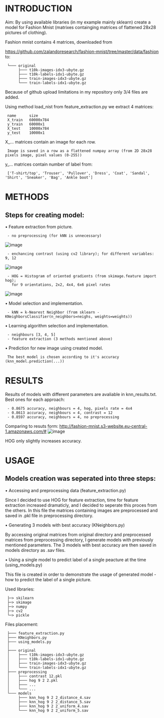 # INTRODUCTION

Aim: By using available libraries (in my example mainly sklearn) create a model for Fashion Mnist (matrixes containging matrices of flattened 28x28 pictures of clothing).

Fashion mnist contains 4 matrices, downloaded from

https://github.com/zalandoresearch/fashion-mnist/tree/master/data/fashion to:

     └─── original
          ├─── t10k-images-idx3-ubyte.gz
          ├─── t10k-labels-idx1-ubyte.gz
          ├─── train-images-idx3-ubyte.gz
          └─── train-labels-idx1-ubyte.gz

Because of github upload limitations in my repository only 3/4 files are added.

Using method load_nist from feature_extraction.py we extract 4 matrices:

     name      size
     X_train   60000x784
     y_train   60000x1
     X_test    10000x784
     y_test    10000x1

X_... matrices contain an image for each row.

     Image is saved in a row as a flattened numpay array (from 2D 28x28 pixels image, pixel values (0-255))

y_... matrices contain number of label from:

     ['T-shirt/top', 'Trouser', 'Pullover', 'Dress', 'Coat', 'Sandal', 'Shirt', 'Sneaker', 'Bag', 'Ankle boot']



# METHODS

## Steps for creating model:

• Feature extraction from picture.

     - no preprocessing (for kNN is unnecessary)
![image](https://user-images.githubusercontent.com/61067969/120994600-ed8d4100-c784-11eb-9b92-e77162947ef7.png)

     - enchancing contrast (using cv2 library); for different variables: 9, 12
![image](https://user-images.githubusercontent.com/61067969/120994299-a737e200-c784-11eb-961c-3aa0c0ef9767.png)

     - HOG = Histogram of oriented gradients (from skimage.feature import hog); 
       for 9 orientations, 2x2, 4x4, 6x6 pixel rates
![image](https://user-images.githubusercontent.com/61067969/120994756-157ca480-c785-11eb-9e47-00afa70a8208.png)

• Model selection and implementation.

     - kNN = k-Nearest Neighbor (from sklearn - KNeighborsClassifier(n_neighbors=neighs, weights=weights))

• Learning algorithm selection and implementation.

     - neighbours [3, 4, 5]
     - feature extraction (3 methods mentioned above)

• Prediction for new image using created model.

     The best model is chosen according to it's accuracy (knn_model.prediction(...))

# RESULTS

Results of models with different parameters are avaliable in knn_results.txt.
Best ones for each approach:

     - 0.8675 accuracy, neighbours = 4, hog, pixels rate = 4x4
     - 0.8613 accuracy, neighbours = 4, contrast = 12
     - 0.8597 accuracy, neighbours = 4, no preprocessing

Comparing to resuts form: http://fashion-mnist.s3-website.eu-central-1.amazonaws.com/#
![image](https://user-images.githubusercontent.com/61067969/120996131-57f2b100-c786-11eb-90c5-e92a9c33a53b.png)

HOG only slightly increases accuracy.


# USAGE
## Models creation was seperated into three steps:

• Accessing and preprocessing data (feature_extraction.py)
  
  Since I decided to use HOG for feature extraction, time for feature extraction increased dramaticly, and I decided to seperate this proces from the others. In this file the matrices containing images are preprocessed and saved in .pkl file in preprocessing directory.
  
• Generating 3 models with best accuracy (KNeighbors.py)

  By accessing original matrices from original directory and preprocessed matrices from preprocessing directory, I generate models with previously mentioned parameters. The 3 models with best accuracy are then saved in models directory as .sav files.

• Using a single model to predict label of a single peacture at the time (using_models.py)

  This file is created in order to demonstrate the usage of generated model - how to predict the label of a single picture.
     

Used libraries:

     ├─> skilearn
     ├─> skimage
     ├─> numpy
     ├─> cv2
     └─> pickle

Files placement:

     ├─── feature_extraction.py
     ├─── KNeighbors.py
     ├─── using_models.py
     │
     ├─── original
     │    ├─── t10k-images-idx3-ubyte.gz
     │    ├─── t10k-labels-idx1-ubyte.gz
     │    ├─── train-images-idx3-ubyte.gz
     │    └─── train-labels-idx1-ubyte.gz
     ├─── preprocessing
     │    ├─── contrast 12.pkl
     │    ├─── hog 9 2 2.pkl
     │    ├─── ...
     │    └─── ...
     └─── models
          ├─── knn_hog 9 2 2_distance_4.sav
          ├─── knn_hog 9 2 2_distance_5.sav
          ├─── knn_hog 9 2 2_uniform_4.sav
          └─── knn_hog 9 2 2_uniform_5.sav
